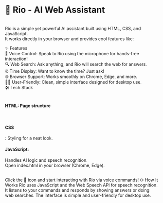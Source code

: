 <h1>🌟 Rio - AI Web Assistant</h1> <br>
Rio is a simple yet powerful AI assistant built using HTML, CSS, and JavaScript. <br>It works directly in your browser and provides cool features like:

✨ Features<br>
🎤 Voice Control: Speak to Rio using the microphone for hands-free interaction!<br>
🔍 Web Search: Ask anything, and Rio will search the web for answers.<br>
⏰ Time Display: Want to know the time? Just ask!<br>
🌐 Browser Support: Works smoothly on Chrome, Edge, and more.<br>
👨‍💻 User-Friendly: Clean, simple interface designed for desktop use.<br>
🛠️ Tech Stack<br><br>
<h4>HTML: Page structure</h4><br>
<h4>CSS</h4>: Styling for a neat look.<br>
<h4>JavaScript:</h4> Handles AI logic and speech recognition.<br>
Open index.html in your browser (Chrome, Edge).<br><br>

Click the 🎤 icon and start interacting with Rio via voice commands!
⚙️ How It Works
Rio uses JavaScript and the Web Speech API for speech recognition. It listens to your commands and responds by showing answers or doing web searches. The interface is simple and user-friendly for desktop use.
